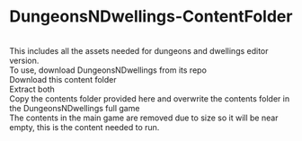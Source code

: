 # DungeonsNDwellings-ContentFolder
<br>This includes all the assets needed for dungeons and dwellings editor version.
<br>To use, download DungeonsNDwellings from its repo
<br>Download this content folder
<br>Extract both
<br>Copy the contents folder provided here and overwrite the contents folder in the DungeonsNDwellings full game
<br>The contents in the main game are removed due to size so it will be near empty, this is the content needed to run.
